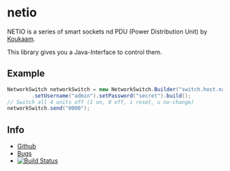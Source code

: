 netio
=====

NETIO is a series of smart sockets nd PDU (Power Distribution Unit) by
[Koukaam](http://www.koukaam.se/kkm/index.php).

This library gives you a Java-Interface to control them.

Example
-------

```java
NetworkSwitch networkSwitch = new NetworkSwitch.Builder("switch.host.name", 2345)
        .setUsername("admin").setPassword("secret").build();
// Switch all 4 units off (1 on, 0 off, i reset, u no-change)
networkSwitch.send("0000");
```

Info
----

 - [Github](https://github.com/rynr/netio)
 - [Bugs](https://github.com/rynr/netio/issues)
 - [![Build Status](https://travis-ci.org/rynr/netio.svg?branch=master)](https://travis-ci.org/rynr/netio)


